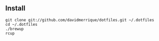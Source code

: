 Install
-------

    git clone git://github.com/davidmerrique/dotfiles.git ~/.dotfiles
    cd ~/.dotfiles
    ./brewup
    rcup
